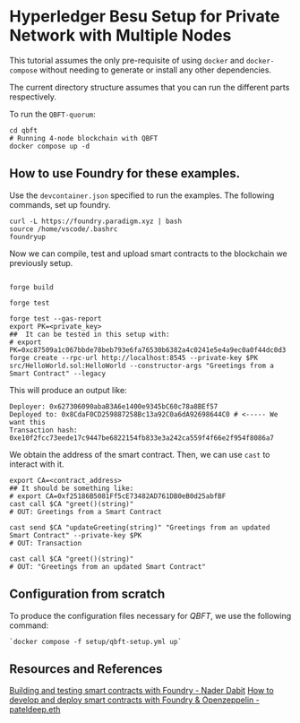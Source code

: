 # Hyperledger Besu Setup for Private Network with Multiple Nodes


This tutorial assumes the only pre-requisite of using `docker` and `docker-compose` without needing to generate or install any other dependencies.

The current directory structure assumes that you can run the different parts respectively.

To run the `QBFT-quorum`:
```shell
cd qbft
# Running 4-node blockchain with QBFT
docker compose up -d 
``` 

## How to use Foundry for these examples.

Use the `devcontainer.json` specified to run the examples. The following commands, set up foundry.

```shell 
curl -L https://foundry.paradigm.xyz | bash
source /home/vscode/.bashrc
foundryup

```

Now we can compile, test and upload smart contracts to the blockchain we previously setup.

```shell

forge build

forge test

forge test --gas-report
export PK=<private_key>
##  It can be tested in this setup with: 
# export PK=0xc87509a1c067bbde78beb793e6fa76530b6382a4c0241e5e4a9ec0a0f44dc0d3
forge create --rpc-url http://localhost:8545 --private-key $PK src/HelloWorld.sol:HelloWorld --constructor-args "Greetings from a Smart Contract" --legacy
```


This will produce an output like:
```shell
Deployer: 0x627306090abaB3A6e1400e9345bC60c78a8BEf57
Deployed to: 0x8CdaF0CD259887258Bc13a92C0a6dA92698644C0 # <----- We want this
Transaction hash: 0xe10f2fcc73eede17c9447be6822154fb833e3a242ca559f4f66e2f954f8086a7
```

We obtain the address of the smart contract. Then, we can use `cast` to interact with it.

```shell
export CA=<contract_address>
## It should be something like:
# export CA=0xf25186B5081Ff5cE73482AD761DB0eB0d25abfBF
cast call $CA "greet()(string)"
# OUT: Greetings from a Smart Contract

cast send $CA "updateGreeting(string)" "Greetings from an updated Smart Contract" --private-key $PK
# OUT: Transaction

cast call $CA "greet()(string)"
# OUT: "Greetings from an updated Smart Contract"
```


## Configuration from scratch
To produce the configuration files necessary for *QBFT*, we use the following command:
```
`docker compose -f setup/qbft-setup.yml up`
```

## Resources and References
[Building and testing smart contracts with Foundry - Nader Dabit](https://nader.mirror.xyz/6Mn3HjrqKLhHzu2balLPv4SqE5a-oEESl4ycpRkWFsc)
[How to develop and deploy smart contracts with Foundry & Openzeppelin - pateldeep.eth](https://medium.com/coinmonks/how-to-develop-and-deploy-smart-contracts-with-foundry-openzeppelin-6bba51ddb438)